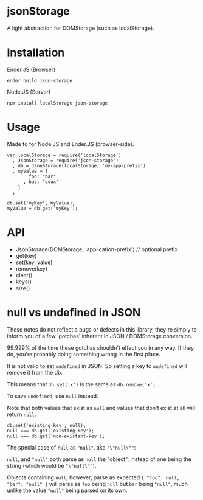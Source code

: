 jsonStorage
====

A light abstraction for DOMStorage (such as localStorage).

Installation
===

Ender.JS (Browser)

    ender build json-storage

Node.JS (Server)

    npm install localStorage json-storage

Usage
===

Made fo for Node.JS and Ender.JS (browser-side).

    var localStorage = require('localStorage')
      , JsonStorage = require('json-storage')
      , db = JsonStorage(localStorage, 'my-app-prefix')
      , myValue = {
            foo: "bar"
          , baz: "quux"
        }
      ;

    db.set('myKey', myValue); 
    myValue = db.get('myKey');

API
===

  * JsonStorage(DOMStorage, 'application-prefix') // optional prefix
  * get(key)
  * set(key, value)
  * remove(key)
  * clear()
  * keys()
  * size()

null vs undefined in JSON
===

These notes do not reflect a bugs or defects in this library,
they're simply to inform you of a few 'gotchas' inherent in JSON / DOMStorage conversion.

99.999% of the time these gotchas shouldn't effect you in any way.
If they do, you're probably doing something wrong in the first place.


It is not valid to set `undefined` in JSON. So setting a key to `undefined` will remove it from the db.

This means that `db.set('x')` is the same as `db.remove('x')`.

To save `undefined`, use `null` instead.


Note that both values that exist as `null` and values that don't exist at all will return `null`.

    db.set('existing-key', null);
    null === db.get('existing-key');
    null === db.get('non-existant-key');


The special case of `null` as `"null"`, aka `"\"null\""`:

`null`, and `"null"` both parse as `null` the "object", instead of one being the string (which would be `"\"null\""`).

Objects containing `null`, however, parse as expected `{ "foo": null, "bar": "null" }` will parse as `foo` being `null` but `bar` being `"null"`, much unlike the value `"null"` being parsed on its own.